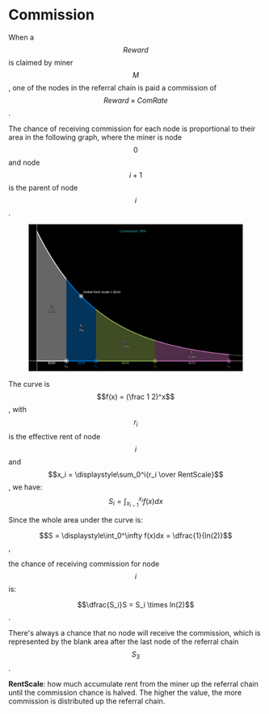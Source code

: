 # Commission

When a $$Reward$$ is claimed by miner $$M$$, one of the nodes in the referral chain is paid a commission of $$Reward \times ComRate$$.

The chance of receiving commission for each node is proportional to their area in the following graph, where the miner is node $$0$$ and node $$i+1$$ is the parent of node $$i$$.

<figure><img src="../.gitbook/assets/image (12).png" alt=""><figcaption></figcaption></figure>

The curve is $$f(x) = (\frac 1 2)^x$$, with $$r_i$$ is the effective rent of node $$i$$ and $$x_i = \displaystyle\sum_0^i{r_i \over RentScale}$$, we have: $$S_i=\displaystyle\int_{x_{i-1}}^{x_i}f(x)dx$$

Since the whole area under the curve is:

$$S = \displaystyle\int_0^\infty f(x)dx = \dfrac{1}{ln(2)}$$,

the chance of receiving commission for node $$i$$ is:

$$\dfrac{S_i}S = S_i \times ln(2)$$.

There's always a chance that no node will receive the commission, which is represented by the blank area after the last node of the referral chain $$S_3$$.

**RentScale**: how much accumulate rent from the miner up the referral chain until the commission chance is halved. The higher the value, the more commission is distributed up the referral chain.
